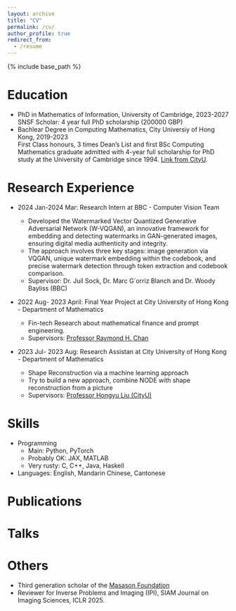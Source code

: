 ```yaml
---
layout: archive
title: "CV"
permalink: /cv/
author_profile: true
redirect_from:
  - /resume
---
```


{% include base_path %}

Education
======
* PhD in Mathematics of Information, University of Cambridge, 2023-2027<br>
  SNSF Scholar: 4 year full PhD scholarship (200000 GBP)
* Bachlear Degree in Computing Mathematics, City Universiy of Hong Kong, 2019-2023 <br>
  First Class honours, 3 times Dean’s List and first BSc Computing Mathematics graduate admitted
  with 4-year full scholarship for PhD study at the University of Cambridge since 1994. [Link from CityU](https://www.cityu.edu.hk/csci/news-events/news-and-achievements/first-bsc-computing-maths-local-graduate-obtained-full). 
<!-- * B.S. in GitHub, GitHub University, 2012 -->

Research Experience
======
* 2024 Jan-2024 Mar: Research Intern at BBC - Computer Vision Team
  * Developed the Watermarked Vector Quantized Generative Adversarial Network (W-VQGAN), an innovative
    framework for embedding and detecting watermarks in GAN-generated images, ensuring digital media authenticity
    and integrity.
  * The approach involves three key stages: image generation via VQGAN, unique watermark embedding within the
    codebook, and precise watermark detection through token extraction and codebook comparison.
  * Supervisor: Dr. Juil Sock, Dr. Marc G´orriz Blanch and Dr. Woody Bayliss (BBC)

* 2022 Aug- 2023 April: Final Year Project at City University of Hong Kong - Department of Mathematics
  * Fin-tech Research about mathematical finance and prompt engineering.
  * Supervisors: [Professor Raymond H. Chan](https://www.ln.edu.hk/po/people/professor-raymond-chan-hon-fu)

* 2023 Jul- 2023 Aug: Research Assistan at City University of Hong Kong - Department of Mathematics
  * Shape Reconstruction via a machine learning approach
  * Try to build a new approach, combine NODE with shape reconstruction from a picture
  * Supervisors: [Professor Hongyu Liu (CityU)](https://www.cityu.edu.hk/stfprofile/hyliu.htm)


  
Skills
======
* Programming
  * Main: Python, PyTorch
  * Probably OK: JAX, MATLAB
  * Very rusty: C, C++, Java, Haskell
* Languages: English, Mandarin Chinese, Cantonese

Publications
======

  
Talks
======

  
<!-- Teaching
======
  <ul>{% for post in site.teaching reversed %}
    {% include archive-single-cv.html %}
  {% endfor %}</ul> -->
  
Others
======
* Third generation scholar of the [Masason Foundation](https://masason-foundation.org/en/)
* Reviewer for Inverse Problems and Imaging (IPI), SIAM Journal on Imaging Sciences, ICLR 2025.